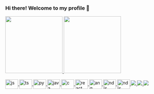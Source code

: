 ### Hi there! Welcome to my profile 👋

<div>
  <a href="https://github.com/mendes4dev">
  <img height="180em" src="https://github-readme-stats.vercel.app/api?username=mendes4dev&show_icons=true&theme=github_dark">
  <img height="180em" src="https://github-readme-stats.vercel.app/api/top-langs/?username=mendes4dev&layout=compact&langs_count=16&theme=github_dark">
</div>
  
<div style="display: inline-block"><br>
  <img align="center" alt="js" height="30" width="40" src="https://cdn.jsdelivr.net/gh/devicons/devicon/icons/javascript/javascript-original.svg" />
  <img align="center" alt="ts" height="30" width="40" src="https://cdn.jsdelivr.net/gh/devicons/devicon/icons/typescript/typescript-original.svg" />
  <img align="center" alt="py" height="30" width="40" src="https://cdn.jsdelivr.net/gh/devicons/devicon/icons/python/python-original.svg" />
  <img align="center" alt="java" height="30" width="40" src="https://cdn.jsdelivr.net/gh/devicons/devicon/icons/java/java-original.svg" />
  <img align="center" alt="c" height="30" width="40" src="https://cdn.jsdelivr.net/gh/devicons/devicon/icons/c/c-original.svg" />
  <img align="center" alt="react" height="30" width="40" src="https://cdn.jsdelivr.net/gh/devicons/devicon/icons/react/react-original.svg" />
  <img align="center" alt="ang" height="30" width="40" src="https://cdn.jsdelivr.net/gh/devicons/devicon/icons/angularjs/angularjs-original.svg" />
  <img align="center" alt="ndjs" height="30" width="40" src="https://cdn.jsdelivr.net/gh/devicons/devicon/icons/nodejs/nodejs-original.svg" />
  <img align="center" alt="ndjs" height="30" width="40" src="https://cdn.jsdelivr.net/gh/devicons/devicon/icons/svelte/svelte-original.svg>
  <br/>
</div>

  
##
  
<div>
  <a href="https://coinmarketcap.com/currencies/bitcoin/" target="_blank">
    <img src="https://img.shields.io/badge/Bitcoin-000000?style=for-the-badge&logo=bitcoin&logoColor=white" target="_blank">
  </a>
  <a href="https://twitter.com/mendestent" target="_blank"> 
    <img src="https://img.shields.io/badge/Twitter-1DA1F2?style=for-the-badge&logo=twitter&logoColor=white" target="_blank">
  </a>
  <a href="https://www.linkedin.com/in/mariomendesdev/" target="_blank"> 
    <img src="https://img.shields.io/badge/LinkedIn-0077B5?style=for-the-badge&logo=linkedin&logoColor=" target="_blank">
  </a>
</div>
